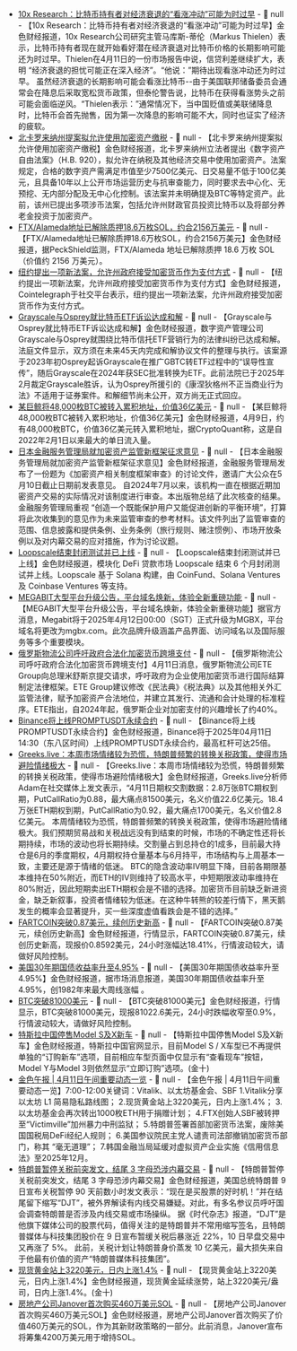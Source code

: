 - [10x Research：比特币持有者对经济衰退的“看涨冲动”可能为时过早](https://cointelegraph.com/news/bitcoin-bullish-impulse-recession-premature-crypto-analyst-forecast) - 📰 null - 【10x Research：比特币持有者对经济衰退的“看涨冲动”可能为时过早】金色财经报道，10x Research公司研究主管马库斯-蒂伦（Markus Thielen）表示，比特币持有者现在就开始看好潜在经济衰退对比特币价格的长期影响可能还为时过早。Thielen在4月11日的一份市场报告中说，信贷利差继续扩大，表明 “经济衰退的担忧可能正在深入经济”。“他说：”期待出现看涨冲动还为时过早。 
虽然经济衰退的长期影响可能会看涨比特币--由于美国联邦储备委员会通常会在降息后采取宽松货币政策，但泰伦警告说，比特币在获得看涨势头之前可能会面临逆风。“Thielen表示：”通常情况下，当中国贬值或美联储降息时，比特币会首先抛售，因为第一次降息的影响可能不大，同时也证实了经济的疲软。
- [北卡罗来纳州提案拟允许使用加密资产缴税](https://www.theblock.co/post/350498/north-carolina-bill-proposes-allowing-tax-payments-using-crypto) - 📰 null - 【北卡罗来纳州提案拟允许使用加密资产缴税】金色财经报道，北卡罗来纳州立法者提出《数字资产自由法案》（H.B. 920），拟允许在纳税及其他经济交易中使用加密资产。法案规定，合格的数字资产需满足市值至少7500亿美元、日交易量不低于100亿美元，且具备10年以上公开市场运营历史与抗审查能力，同时要求去中心化、无预挖、无内部分配及无中心化控制。该法案并未明确提及BTC等特定资产。此前，该州已提出多项涉币法案，包括允许州财政官员投资比特币以及将部分养老金投资于加密资产。
- [FTX/Alameda地址已解除质押18.6万枚SOL，约合2156万美元](https://x.com/PeckShieldAlert/status/1910572109291806869) - 📰 null - 【FTX/Alameda地址已解除质押18.6万枚SOL，约合2156万美元】金色财经报道，据PeckShield监测，FTX/Alameda 地址已解除质押 18.6 万枚 SOL（价值约 2156 万美元）。
- [纽约提出一项新法案，允许州政府接受加密货币作为支付方式](https://x.com/Cointelegraph/status/1910566202746823019) - 📰 null - 【纽约提出一项新法案，允许州政府接受加密货币作为支付方式】金色财经报道，Cointelegraph于社交平台表示，纽约提出一项新法案，允许州政府接受加密货币作为支付方式。
- [Grayscale与Osprey就比特币ETF诉讼达成和解](https://decrypt.co/314475/grayscale-osprey-settle-two-year-tussle-bitcoin-etfs) - 📰 null - 【Grayscale与Osprey就比特币ETF诉讼达成和解】金色财经报道，数字资产管理公司Grayscale与Osprey就围绕比特币信托ETF营销行为的法律纠纷已达成和解。法庭文件显示，双方须在未来45天内完成和解协议文件的整理与执行。该案源于2023年初Osprey起诉Grayscale在推广GBTC转ETF过程中的“误导性宣传”，随后Grayscale在2024年获SEC批准转换为ETF。此前法院已于2025年2月裁定Grayscale胜诉，认为Osprey所援引的《康涅狄格州不正当商业行为法》不适用于证券案件。和解细节尚未公开，双方尚无正式回应。
- [某巨鲸将48,000枚BTC被转入累积地址，价值36亿美元](https://x.com/Cointelegraph/status/1910558661056807225) - 📰 null - 【某巨鲸将48,000枚BTC被转入累积地址，价值36亿美元】金色财经报道，4月9日，约有48,000枚BTC，价值36亿美元转入累积地址，据CryptoQuant称，这是自2022年2月1日以来最大的单日流入量。
- [日本金融服务管理局就加密资产监管新框架征求意见](https://coinpost.jp/?p=608439) - 📰 null - 【日本金融服务管理局就加密资产监管新框架征求意见】金色财经报道，金融服务管理局发布了一份题为《加密资产相关制度框架审查》的讨论文件，邀请广大公众在5月10日截止日期前发表意见。 
自2024年7月以来，该机构一直在根据近期加密资产交易的实际情况对该制度进行审查。本出版物总结了此次核查的结果。金融服务管理局重视 “创造一个既能保护用户又能促进创新的平衡环境”，打算将此次收集到的意见作为未来监管审查的参考材料。该文件列出了监管审查的范围、信息披露和提供条例、业务条例（旅行规则、赌注惯例）、市场开放条例以及对内幕交易的应对措施，作为讨论议题。
- [Loopscale结束封闭测试并已上线](https://x.com/LoopscaleLabs/status/1910424337078690218) - 📰 null - 【Loopscale结束封闭测试并已上线】金色财经报道，模块化 DeFi 贷款市场 Loopscale 结束 6 个月封闭测试并上线。Loopscale 基于 Solana 构建，由 CoinFund、Solana Ventures 及 Coinbase Ventures 等支持。
- [MEGABIT大型平台升级公告，平台域名焕新，体验全新重磅功能](https://support.megabit-ex.com/hc/zh-cn/articles/12414049946895) - 📰 null - 【MEGABIT大型平台升级公告，平台域名焕新，体验全新重磅功能】据官方消息，Megabit将于2025年4月12日00:00（SGT）正式升级为MGBX，平台域名将更改为mgbx.com。此次品牌升级涵盖产品界面、访问域名以及国际服务等多个重要模块。
- [俄罗斯物流公司呼吁政府合法化加密货币跨境支付](https://cryptonews.com/news/russian-logistics-player-asks-moscow-to-legalize-crypto-payments/?feed_id=14045&_unique_id=67f893d4d2ea2) - 📰 null - 【俄罗斯物流公司呼吁政府合法化加密货币跨境支付】4月11日消息，俄罗斯物流公司ETE Group向总理米舒斯京提交请求，呼吁政府为企业使用加密货币进行国际结算制定法律框架。ETE Group建议修改《民法典》《税法典》以及其他相关外汇监管法律，赋予加密资产合法地位，并建立其发行、流通和会计处理的标准程序。ETE指出，自2024年起，俄罗斯企业对加密支付的兴趣增长了约40%。
- [Binance将上线PROMPTUSDT永续合约]() - 📰 null - 【Binance将上线PROMPTUSDT永续合约】金色财经报道，Binance将于2025年04月11日14:30（东八区时间）上线PROMPTUSDT永续合约，最高杠杆可达25倍。
- [Greeks.live：本周市场情绪较为恐慌，特朗普频繁的转换关税政策，使得市场避险情绪极大](https://x.com/BTC__options/status/1910549950876069900) - 📰 null - 【Greeks.live：本周市场情绪较为恐慌，特朗普频繁的转换关税政策，使得市场避险情绪极大】金色财经报道，Greeks.live分析师Adam在社交媒体上发文表示，“4月11日期权交割数据：2.8万张BTC期权到期，PutCallRatio为0.88，最大痛点81500美元，名义价值22.6亿美元。18.4万张ETH期权到期，PutCallRatio为0.92，最大痛点1700美元，名义价值2.8亿美元。 
本周情绪较为恐慌，特朗普频繁的转换关税政策，使得市场避险情绪极大。我们预期贸易战和关税战远没有到结束的时候，市场的不确定性还将长期持续，市场的波动也将长期持续。交割量占到总持仓的1成多，目前最大持仓是6月的季度期权，4月期权持仓量基本与6月持平，市场结构与上周基本一致，主要还是源于情绪的低迷。 
BTC的隐含波动率IV明显下降，目前各期限基本维持在50%附近，而ETH的IV则维持了较高水平，中短期限波动率维持在80%附近，因此短期卖出ETH期权会是不错的选择。加密货币目前缺乏新进资金，缺乏新叙事，投资者情绪较为低迷。在这种牛转熊的较差行情下，黑天鹅发生的概率会显著提升，买一些深度虚值看跌会是不错的选择。”
- [FARTCOIN突破0.87美元，续创历史新高](https://www.coingecko.com/zh/%E6%95%B0%E5%AD%97%E8%B4%A7%E5%B8%81/fartcoin) - 📰 null - 【FARTCOIN突破0.87美元，续创历史新高】金色财经报道，行情显示，FARTCOIN突破0.87美元，续创历史新高，现报价0.8592美元，24小时涨幅达18.41%，行情波动较大，请做好风险控制。
- [美国30年期国债收益率升至4.95%](https://m.163.com/dy/article/JSRPH6R10512B07B.html?clickfrom=subscribe&spss=adap_pc) - 📰 null - 【美国30年期国债收益率升至4.95%】金色财经报道，据市场消息报道，美国30年期国债收益率升至4.95%，创1982年来最大周线涨幅 。
- [BTC突破81000美元]() - 📰 null - 【BTC突破81000美元】金色财经报道，行情显示，BTC突破81000美元，现报81022.6美元，24小时跌幅收窄至0.9%，行情波动较大，请做好风险控制。
- [特斯拉中国停售Model S及X新车]() - 📰 null - 【特斯拉中国停售Model S及X新车】金色财经报道，特斯拉中国官网显示，目前Model S / X车型已不再提供单独的“订购新车”选项，目前相应车型页面中仅显示有“查看现车”按钮，Model Y与Model 3则依然显示“立即订购”选项。​​​(金十)
- [金色午报 | 4月11日午间重要动态一览]() - 📰 null - 【金色午报 | 4月11日午间重要动态一览】7:00-12:00关键词：Vitalik、以太坊基金会、SBF 
1.Vitalik分享以太坊 L1 简易隐私路线图； 
2.现货黄金站上3220美元，日内上涨1.4%； 
3.以太坊基金会再次转出1000枚ETH用于捐赠计划； 
4.FTX创始人SBF被转押至“Victimville”加州暴力中刑监狱； 
5.特朗普签署首部加密货币法案，废除美国国税局DeFi经纪人规则； 
6.美国参议院民主党人谴责司法部撤销加密货币部门，称其 “毫无道理”； 
7.韩国金融当局延缓对虚拟资产企业实施《信用信息法》至2025年12月。
- [特朗普暂停关税前突发文，结尾 3 字母恐涉内幕交易](https://flash.jin10.com/detail/20250411114511732800) - 📰 null - 【特朗普暂停关税前突发文，结尾 3 字母恐涉内幕交易】金色财经报道，美国总统特朗普 9 日宣布关税暂停 90 天前数小时发文表示：“现在是买股票的好时机！”并在结尾留下缩写“DJT”，被外界解读有内线交易嫌疑。对此，有多名参议员呼吁国会调查特朗普是否涉及内线交易或市场操纵。 
据《时代杂志》报道，“DJT”是他旗下媒体公司的股票代码，值得关注的是特朗普并不常用缩写签名，且特朗普媒体与科技集团股价在 9 日宣布暂缓关税后暴涨近 22%，10 日早盘交易中又再涨了 5%。 
此前，关税计划让特朗普身价蒸发 10 亿美元，最大损失来自于他最有价值的资产“特朗普媒体科技集团”。
- [现货黄金站上3220美元，日内上涨1.4%]() - 📰 null - 【现货黄金站上3220美元，日内上涨1.4%】金色财经报道，现货黄金延续涨势，站上3220美元/盎司，日内上涨1.4%。(金十)
- [房地产公司Janover首次购买460万美元SOL](https://x.com/Cointelegraph/status/1910536000499052818) - 📰 null - 【房地产公司Janover首次购买460万美元SOL】金色财经报道，房地产公司Janover首次购买了价值460万美元的SOL，作为其新财政策略的一部分。此前消息，Janover宣布将筹集4200万美元用于增持SOL。
